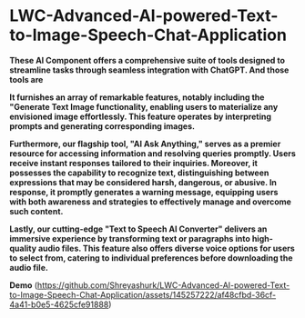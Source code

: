 # LWC-Advanced-AI-powered-Text-to-Image-Speech-Chat-Application

**These AI Component offers a comprehensive suite of tools designed to streamline tasks through seamless integration with ChatGPT. And those tools are** 

**It furnishes an array of remarkable features, notably including the "Generate Text Image functionality, enabling users to materialize any envisioned image effortlessly. This feature operates by interpreting prompts and generating corresponding images.**

**Furthermore, our flagship tool, "AI Ask Anything," serves as a premier resource for accessing information and resolving queries promptly. Users receive instant responses tailored to their inquiries. Moreover, it possesses the capability to recognize text, distinguishing between expressions that may be considered harsh, dangerous, or abusive. In response, it promptly generates a warning message, equipping users with both awareness and strategies to effectively manage and overcome such content.**

**Lastly, our cutting-edge "Text to Speech AI Converter" delivers an immersive experience by transforming text or paragraphs into high-quality audio files. This feature also offers diverse voice options for users to select from, catering to individual preferences before downloading the audio file.**


**Demo**
(https://github.com/Shreyashurk/LWC-Advanced-AI-powered-Text-to-Image-Speech-Chat-Application/assets/145257222/af48cfbd-36cf-4a41-b0e5-4625cfe91888)

